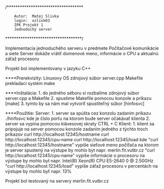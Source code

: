 /***********************************

        Autor:  Matej Slivka
        login:  xslivk03
        IPK Projekt 1
        Jednoduchý server
	
***********************************/

Implementacia jednoduchého serveru v predmete Počítačové komunikácie a siete
Server dokáže vrátiť domenové meno, informácie o CPU a aktualnú záťaž procesoru

Projekt bol implementovany v jazyku C++

****Prerekvizity:
        Linuxovy OS
        zdrojový súbor server.cpp
        Makefile
        prekladací systém make

****Inštalácia:
        1. do jedného séboru si rozbalíme zdrojový súbor server.cpp a Makefile
        2. spustime Makefile pomocou konzole a príkazu [make]
        3. tymto by sa nám mal vytvoriť spustiteľný súbor [hinfosvc]

****Použitie:
        Server:
                1. server sa spúšta cez konzolu zadaním príkazu ./hinfosvc <port>
                        kde <port> je číslo portu na ktorom bude server očakávať klienta
                2. server sa vypína pomocou klávesovej skraty CTRL + C
        Klient:
		1. klient sa pripojuje na server pomocou konzole zadaním jedného z týchto troch príkazov
			curl http://localhost:12345/hostname
			curl http://localhost:12345/cpu-name
			curl http://localhost:12345/load
			kde 
				"curl http://localhost:12345/hostname" vypíše sieťové meno počíťača na ktorom je server spustený 
					na výstupe by mohlo byt napr.
						merlin.fit.vutbr.cz
				"curl http://localhost:12345/cpu-name" vypíše informácie o procesoru
					na výstupe by mohlo byt napr.
						 Intel(R) Xeon(R) CPU E5-2640 0 @ 2.50GHz
				"curl http://localhost:12345/load" vypíše záťaž procesoru v percentách
					na výstupe by mohlo byť napr.
						13%

Projekt bol testovaný na servery merlin.fit.vutbr.cz

